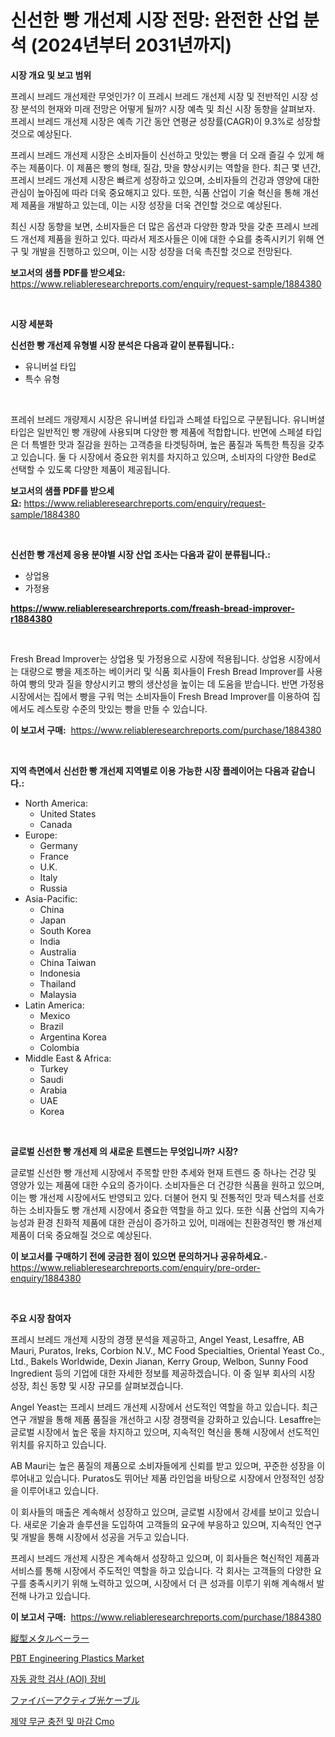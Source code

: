 <p><h1>신선한 빵 개선제 시장 전망: 완전한 산업 분석 (2024년부터 2031년까지)</h1></p><p><strong>시장 개요 및 보고 범위</strong></p>
<p><p>프레시 브레드 개선제란 무엇인가? 이 프레시 브레드 개선제 시장 및 전반적인 시장 성장 분석의 현재와 미래 전망은 어떻게 될까? 시장 예측 및 최신 시장 동향을 살펴보자. 프레시 브레드 개선제 시장은 예측 기간 동안 연평균 성장률(CAGR)이 9.3%로 성장할 것으로 예상된다.</p><p>프레시 브레드 개선제 시장은 소비자들이 신선하고 맛있는 빵을 더 오래 즐길 수 있게 해주는 제품이다. 이 제품은 빵의 형태, 질감, 맛을 향상시키는 역할을 한다. 최근 몇 년간, 프레시 브레드 개선제 시장은 빠르게 성장하고 있으며, 소비자들의 건강과 영양에 대한 관심이 높아짐에 따라 더욱 중요해지고 있다. 또한, 식품 산업이 기술 혁신을 통해 개선제 제품을 개발하고 있는데, 이는 시장 성장을 더욱 견인할 것으로 예상된다.</p><p>최신 시장 동향을 보면, 소비자들은 더 많은 옵션과 다양한 향과 맛을 갖춘 프레시 브레드 개선제 제품을 원하고 있다. 따라서 제조사들은 이에 대한 수요를 충족시키기 위해 연구 및 개발을 진행하고 있으며, 이는 시장 성장을 더욱 촉진할 것으로 전망된다.</p></p>
<p><strong>보고서의 샘플 PDF를 받으세요:</strong> <a href="https://www.reliableresearchreports.com/enquiry/request-sample/1884380">https://www.reliableresearchreports.com/enquiry/request-sample/1884380</a></p>
<p>&nbsp;</p>
<p><strong>시장 세분화</strong></p>
<p><strong>신선한 빵 개선제 유형별 시장 분석은 다음과 같이 분류됩니다.:</strong></p>
<p><ul><li>유니버설 타입</li><li>특수 유형</li></ul></p>
<p>&nbsp;</p>
<p><p>프레쉬 브레드 개량제시 시장은 유니버셜 타입과 스페셜 타입으로 구분됩니다. 유니버셜 타입은 일반적인 빵 개량에 사용되며 다양한 빵 제품에 적합합니다. 반면에 스페셜 타입은 더 특별한 맛과 질감을 원하는 고객층을 타겟팅하며, 높은 품질과 독특한 특징을 갖추고 있습니다. 둘 다 시장에서 중요한 위치를 차지하고 있으며, 소비자의 다양한 Bed로 선택할 수 있도록 다양한 제품이 제공됩니다.</p></p>
<p><strong>보고서의 샘플 PDF를 받으세요:</strong>&nbsp;<a href="https://www.reliableresearchreports.com/enquiry/request-sample/1884380">https://www.reliableresearchreports.com/enquiry/request-sample/1884380</a></p>
<p>&nbsp;</p>
<p><strong> 신선한 빵 개선제 응용 분야별 시장 산업 조사는 다음과 같이 분류됩니다.:</strong></p>
<p><ul><li>상업용</li><li>가정용</li></ul></p>
<p><strong><a href="https://www.reliableresearchreports.com/freash-bread-improver-r1884380">https://www.reliableresearchreports.com/freash-bread-improver-r1884380</a></strong></p>
<p>&nbsp;</p>
<p><p>Fresh Bread Improver는 상업용 및 가정용으로 시장에 적용됩니다. 상업용 시장에서는 대량으로 빵을 제조하는 베이커리 및 식품 회사들이 Fresh Bread Improver를 사용하여 빵의 맛과 질을 향상시키고 빵의 생산성을 높이는 데 도움을 받습니다. 반면 가정용 시장에서는 집에서 빵을 구워 먹는 소비자들이 Fresh Bread Improver를 이용하여 집에서도 레스토랑 수준의 맛있는 빵을 만들 수 있습니다.</p></p>
<p><strong>이 보고서 구매:</strong>&nbsp; <a href="https://www.reliableresearchreports.com/purchase/1884380">https://www.reliableresearchreports.com/purchase/1884380</a></p>
<p>&nbsp;</p>
<p><strong>지역 측면에서 신선한 빵 개선제 지역별로 이용 가능한 시장 플레이어는 다음과 같습니다.:</strong></p>
<p><ul>
    <li>
        North America:
        <ul>
            <li>United States</li>
            <li>Canada</li>
        </ul>
    </li>
    <li>
        Europe:
        <ul>
            <li>Germany</li>
            <li>France</li>
            <li>U.K.</li>
            <li>Italy</li>
            <li>Russia</li>
        </ul>
    </li>
    <li>
        Asia-Pacific:
        <ul>
            <li>China</li>
            <li>Japan</li>
            <li>South Korea</li>
            <li>India</li>
            <li>Australia</li>
            <li>China Taiwan</li>
            <li>Indonesia</li>
            <li>Thailand</li>
            <li>Malaysia</li>
        </ul>
    </li>
    <li>
        Latin America:
        <ul>
            <li>Mexico</li>
            <li>Brazil</li>
            <li>Argentina Korea</li>
            <li>Colombia</li>
        </ul>
    </li>
    <li>
        Middle East & Africa:
        <ul>
            <li>Turkey</li>
            <li>Saudi</li>
            <li>Arabia</li>
            <li>UAE</li>
            <li>Korea</li>
        </ul>
    </li>
    </ul></p>
<p>&nbsp;</p>
<p><strong>글로벌 신선한 빵 개선제 의 새로운 트렌드는 무엇입니까? 시장?</strong></p>
<p><p>글로벌 신선한 빵 개선제 시장에서 주목할 만한 추세와 현재 트렌드 중 하나는 건강 및 영양가 있는 제품에 대한 수요의 증가이다. 소비자들은 더 건강한 식품을 원하고 있으며, 이는 빵 개선제 시장에서도 반영되고 있다. 더불어 현지 및 전통적인 맛과 텍스처를 선호하는 소비자들도 빵 개선제 시장에서 중요한 역할을 하고 있다. 또한 식품 산업의 지속가능성과 환경 친화적 제품에 대한 관심이 증가하고 있어, 미래에는 친환경적인 빵 개선제 제품이 더욱 중요해질 것으로 예상된다.</p></p>
<p><strong>이 보고서를 구매하기 전에 궁금한 점이 있으면 문의하거나 공유하세요.</strong>- <a href="https://www.reliableresearchreports.com/enquiry/pre-order-enquiry/1884380">https://www.reliableresearchreports.com/enquiry/pre-order-enquiry/1884380</a></p>
<p>&nbsp;</p>
<p><strong>주요 시장 참여자</strong></p>
<p><p>프레시 브레드 개선제 시장의 경쟁 분석을 제공하고, Angel Yeast, Lesaffre, AB Mauri, Puratos, Ireks, Corbion N.V., MC Food Specialties, Oriental Yeast Co., Ltd., Bakels Worldwide, Dexin Jianan, Kerry Group, Welbon, Sunny Food Ingredient 등의 기업에 대한 자세한 정보를 제공하겠습니다. 이 중 일부 회사의 시장 성장, 최신 동향 및 시장 규모를 살펴보겠습니다.</p><p>Angel Yeast는 프레시 브레드 개선제 시장에서 선도적인 역할을 하고 있습니다. 최근 연구 개발을 통해 제품 품질을 개선하고 시장 경쟁력을 강화하고 있습니다. Lesaffre는 글로벌 시장에서 높은 몫을 차지하고 있으며, 지속적인 혁신을 통해 시장에서 선도적인 위치를 유지하고 있습니다.</p><p>AB Mauri는 높은 품질의 제품으로 소비자들에게 신뢰를 받고 있으며, 꾸준한 성장을 이루어내고 있습니다. Puratos도 뛰어난 제품 라인업을 바탕으로 시장에서 안정적인 성장을 이루어내고 있습니다.</p><p>이 회사들의 매출은 계속해서 성장하고 있으며, 글로벌 시장에서 강세를 보이고 있습니다. 새로운 기술과 솔루션을 도입하여 고객들의 요구에 부응하고 있으며, 지속적인 연구 및 개발을 통해 시장에서 성공을 거두고 있습니다.</p><p>프레시 브레드 개선제 시장은 계속해서 성장하고 있으며, 이 회사들은 혁신적인 제품과 서비스를 통해 시장에서 주도적인 역할을 하고 있습니다. 각 회사는 고객들의 다양한 요구를 충족시키기 위해 노력하고 있으며, 시장에서 더 큰 성과를 이루기 위해 계속해서 발전해 나가고 있습니다.</p></p>
<p><strong>이 보고서 구매:</strong>&nbsp;&nbsp;<a href="https://www.reliableresearchreports.com/purchase/1884380">https://www.reliableresearchreports.com/purchase/1884380</a></p>
<p><p><a href="https://github.com/zjkmgcs938405/Market-Research-Report-List-2/blob/main/8690905104254.md">縦型メタルベーラー</a></p><p><a href="https://github.com/markusgodoy/Market-Research-Report-List-3/blob/main/pbt-engineering-plastics-market.md">PBT Engineering Plastics Market</a></p><p><a href="https://medium.com/@howaoole34545/%EC%9E%90%EB%8F%99-%EA%B4%91%ED%95%99-%EA%B2%80%EC%82%AC-aoi-%EC%9E%A5%EB%B9%84-%EC%8B%9C%EC%9E%A5-%EA%B2%BD%EC%9F%81-%EB%B6%84%EC%84%9D-%EC%8B%9C%EC%9E%A5-%EB%8F%99%ED%96%A5-%EB%B0%8F-2031%EB%85%84%EA%B9%8C%EC%A7%80%EC%9D%98-%EC%98%88%EC%B8%A1-3ba0b0482f1b">자동 광학 검사 (AOI) 장비</a></p><p><a href="https://github.com/mohamedbakry57/Market-Research-Report-List-4/blob/main/6468465104253.md">ファイバーアクティブ光ケーブル</a></p><p><a href="https://github.com/WilburKihn5676/Market-Research-Report-List-2/blob/main/737043097735.md">제약 무균 충전 및 마감 Cmo</a></p></p>